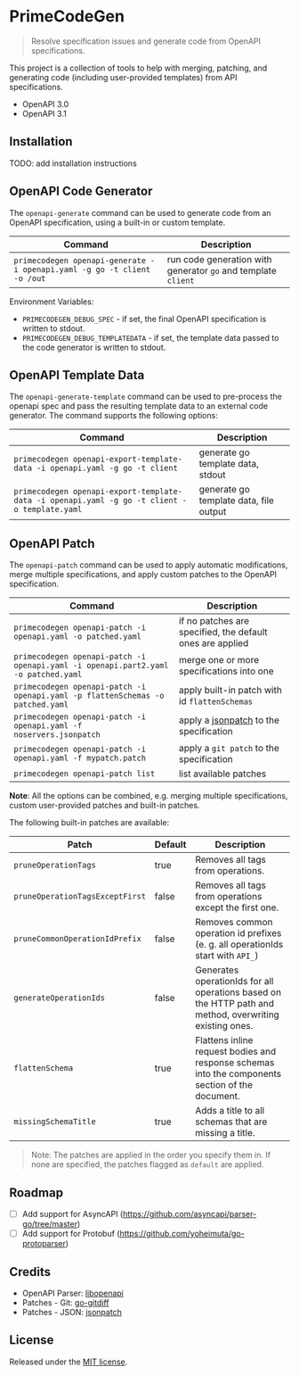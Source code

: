 # PrimeCodeGen

> Resolve specification issues and generate code from OpenAPI specifications.

This project is a collection of tools to help with merging, patching, and generating code (including user-provided templates) from API specifications.

- OpenAPI 3.0
- OpenAPI 3.1

## Installation

TODO: add installation instructions

## OpenAPI Code Generator

The `openapi-generate` command can be used to generate code from an OpenAPI specification, using a built-in or custom template.

| Command                                                                                      | Description                                                      |
|----------------------------------------------------------------------------------------------|------------------------------------------------------------------|
| `primecodegen openapi-generate -i openapi.yaml -g go -t client -o /out`                      | run code generation with generator `go` and template `client`    |

Environment Variables:

- `PRIMECODEGEN_DEBUG_SPEC` - if set, the final OpenAPI specification is written to stdout.
- `PRIMECODEGEN_DEBUG_TEMPLATEDATA` - if set, the template data passed to the code generator is written to stdout.

## OpenAPI Template Data

The `openapi-generate-template` command can be used to pre-process the openapi spec and pass the resulting template data to an external code generator.
The command supports the following options:

| Command                                                                                      | Description                                                      |
|----------------------------------------------------------------------------------------------|------------------------------------------------------------------|
| `primecodegen openapi-export-template-data -i openapi.yaml -g go -t client`                  | generate go template data, stdout                                |
| `primecodegen openapi-export-template-data -i openapi.yaml -g go -t client -o template.yaml` | generate go template data, file output                           |

## OpenAPI Patch

The `openapi-patch` command can be used to apply automatic modifications, merge multiple specifications, and apply custom patches to the OpenAPI specification.

| Command                                                                                      | Description                                                      |
|----------------------------------------------------------------------------------------------|------------------------------------------------------------------|
| `primecodegen openapi-patch -i openapi.yaml -o patched.yaml`                                 | if no patches are specified, the default ones are applied        |
| `primecodegen openapi-patch -i openapi.yaml -i openapi.part2.yaml -o patched.yaml`           | merge one or more specifications into one                        |
| `primecodegen openapi-patch -i openapi.yaml -p flattenSchemas -o patched.yaml`               | apply built-in patch with id `flattenSchemas`                    |
| `primecodegen openapi-patch -i openapi.yaml -f noservers.jsonpatch`                          | apply a [jsonpatch](https://jsonpatch.com/) to the specification |
| `primecodegen openapi-patch -i openapi.yaml -f mypatch.patch`                                | apply a `git patch` to the specification                         |
| `primecodegen openapi-patch list`                                                            | list available patches                                           |

**Note**: All the options can be combined, e.g. merging multiple specifications, custom user-provided patches and built-in patches.

The following built-in patches are available:

| Patch                           | Default | Description                                                                                             |
|---------------------------------|---------|---------------------------------------------------------------------------------------------------------|
| `pruneOperationTags`            | true    | Removes all tags from operations.                                                                       |
| `pruneOperationTagsExceptFirst` | false   | Removes all tags from operations except the first one.                                                  |
| `pruneCommonOperationIdPrefix`  | false   | Removes common operation id prefixes (e. g. all operationIds start with `API_`)                         |
| `generateOperationIds`          | false   | Generates operationIds for all operations based on the HTTP path and method, overwriting existing ones. |
| `flattenSchema`                 | true    | Flattens inline request bodies and response schemas into the components section of the document.        |
| `missingSchemaTitle`            | true    | Adds a title to all schemas that are missing a title.                                                   |

> Note: The patches are applied in the order you specify them in. If none are specified, the patches flagged as `default` are applied.

## Roadmap

- [ ] Add support for AsyncAPI (https://github.com/asyncapi/parser-go/tree/master)
- [ ] Add support for Protobuf (https://github.com/yoheimuta/go-protoparser)

## Credits

- OpenAPI Parser: [libopenapi](https://github.com/pb33f/libopenapi)
- Patches - Git: [go-gitdiff](https://github.com/bluekeyes/go-gitdiff)
- Patches - JSON: [jsonpatch](https://github.com/evanphx/json-patch)

## License

Released under the [MIT license](./LICENSE).
